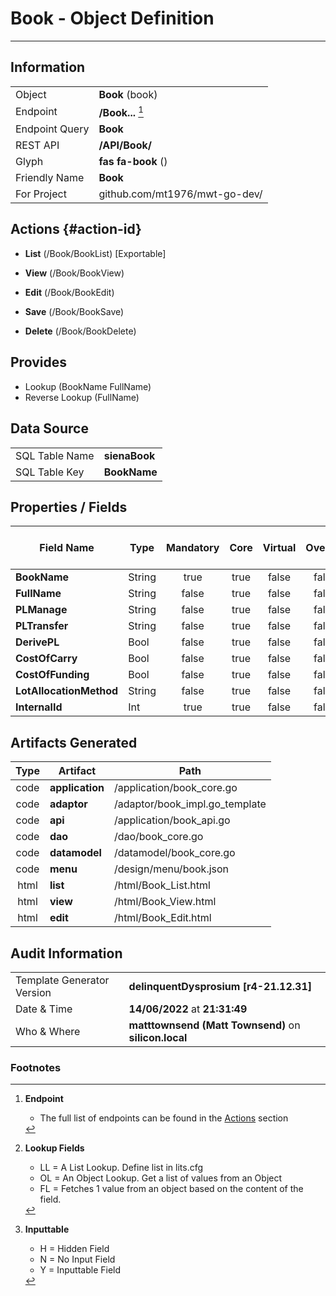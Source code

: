 # **Book** - Object Definition
---
##  Information
|   |   |
|---|---|
|Object         |**Book** (book) |
|Endpoint 	    |**/Book...** [^1]|
|Endpoint Query |**Book**|
|REST API|**/API/Book/**|
Glyph|**fas fa-book** ()
Friendly Name|**Book**|
|For Project    |github.com/mt1976/mwt-go-dev/|

##  Actions {#action-id}
* **List** (/Book/BookList) [Exportable]
* **View** (/Book/BookView)
* **Edit** (/Book/BookEdit)
* **Save** (/Book/BookSave)

* **Delete** (/Book/BookDelete)







##  Provides
 * Lookup (BookName FullName)
 * Reverse Lookup (FullName)





##  Data Source 
|   |   |
|---|---|
SQL Table Name       | **sienaBook**
SQL Table Key | **BookName**



##  Properties / Fields
| Field Name| Type | Mandatory | Core | Virtual | Overide | Lookup [^2]| Lookup Object      | Lookup Field Source         | Lookup Return Value                | Inputable [^3]|DB Column|Default Value| No Change | Callout | Internal |
| -- | --  | :--: | :--: | :--: |:--: |:--: |:--: |-- |-- |:--: |-- | --| :--: | :--: | :--: |
|**BookName**|String|true|true|false|false|||||Y|BookName||false|false|false|
|**FullName**|String|false|true|false|false|||||Y|FullName||false|false|false|
|**PLManage**|String|false|true|false|false|||||Y|PLManage||false|false|false|
|**PLTransfer**|String|false|true|false|false|||||Y|PLTransfer||false|false|false|
|**DerivePL**|Bool|false|true|false|false|||||Y|DerivePL|True|false|false|false|
|**CostOfCarry**|Bool|false|true|false|false|||||Y|CostOfCarry|True|false|false|false|
|**CostOfFunding**|Bool|false|true|false|false|||||Y|CostOfFunding|True|false|false|false|
|**LotAllocationMethod**|String|false|true|false|false|||||Y|LotAllocationMethod||false|false|false|
|**InternalId**|Int|true|true|false|false|||||Y|InternalId|0|false|false|false|


##  Artifacts Generated
| Type | Artifact | Path|
| :--: | -- | -- |
| code | **application** | /application/book_core.go |
| code | **adaptor** | /adaptor/book_impl.go_template |
| code | **api** | /application/book_api.go |
| code | **dao** | /dao/book_core.go |
| code | **datamodel** | /datamodel/book_core.go |
| code | **menu** | /design/menu/book.json |
| html | **list** | /html/Book_List.html |
| html | **view** | /html/Book_View.html |
| html | **edit** | /html/Book_Edit.html |


## Audit Information
|   |   |
|---|---|
Template Generator Version   | **delinquentDysprosium [r4-21.12.31]**
Date & Time		     | **14/06/2022** at **21:31:49**
Who & Where		     | **matttownsend (Matt Townsend)** on **silicon.local**

### Footnotes
[^1]: **Endpoint**
    * The full list of endpoints can be found in the [Actions](#action-id) section
[^2]: **Lookup Fields**
    * LL = A List Lookup. Define list in lits.cfg
    * OL = An Object Lookup. Get a list of values from an Object
    * FL = Fetches 1 value from an object based on the content of the field. 
[^3]: **Inputtable**   
    * H = Hidden Field
    * N = No Input Field
    * Y = Inputtable Field